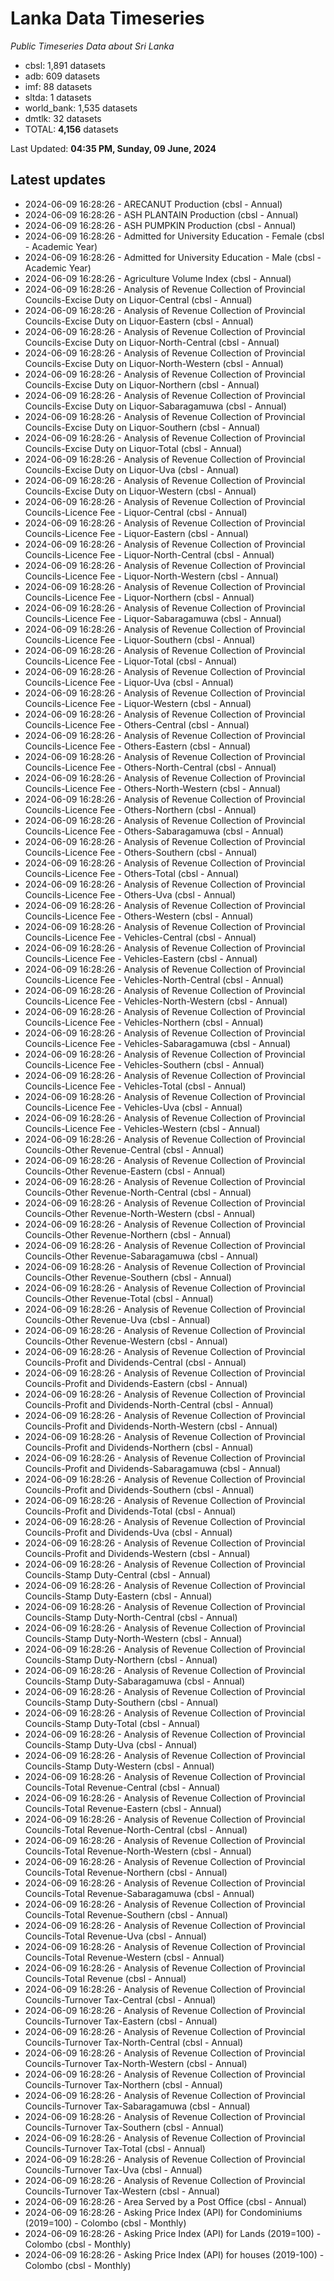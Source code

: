 # Lanka Data Timeseries
*Public Timeseries Data about Sri Lanka*

* cbsl: 1,891 datasets
* adb: 609 datasets
* imf: 88 datasets
* sltda: 1 datasets
* world_bank: 1,535 datasets
* dmtlk: 32 datasets
* TOTAL: **4,156** datasets

Last Updated: **04:35 PM, Sunday, 09 June, 2024**

## Latest updates

* 2024-06-09 16:28:26 - ARECANUT Production (cbsl - Annual)
* 2024-06-09 16:28:26 - ASH PLANTAIN Production (cbsl - Annual)
* 2024-06-09 16:28:26 - ASH PUMPKIN Production (cbsl - Annual)
* 2024-06-09 16:28:26 - Admitted for University Education - Female (cbsl - Academic Year)
* 2024-06-09 16:28:26 - Admitted for University Education - Male (cbsl - Academic Year)
* 2024-06-09 16:28:26 - Agriculture Volume Index (cbsl - Annual)
* 2024-06-09 16:28:26 - Analysis of Revenue Collection of Provincial Councils-Excise Duty on Liquor-Central (cbsl - Annual)
* 2024-06-09 16:28:26 - Analysis of Revenue Collection of Provincial Councils-Excise Duty on Liquor-Eastern (cbsl - Annual)
* 2024-06-09 16:28:26 - Analysis of Revenue Collection of Provincial Councils-Excise Duty on Liquor-North-Central (cbsl - Annual)
* 2024-06-09 16:28:26 - Analysis of Revenue Collection of Provincial Councils-Excise Duty on Liquor-North-Western (cbsl - Annual)
* 2024-06-09 16:28:26 - Analysis of Revenue Collection of Provincial Councils-Excise Duty on Liquor-Northern (cbsl - Annual)
* 2024-06-09 16:28:26 - Analysis of Revenue Collection of Provincial Councils-Excise Duty on Liquor-Sabaragamuwa (cbsl - Annual)
* 2024-06-09 16:28:26 - Analysis of Revenue Collection of Provincial Councils-Excise Duty on Liquor-Southern (cbsl - Annual)
* 2024-06-09 16:28:26 - Analysis of Revenue Collection of Provincial Councils-Excise Duty on Liquor-Total (cbsl - Annual)
* 2024-06-09 16:28:26 - Analysis of Revenue Collection of Provincial Councils-Excise Duty on Liquor-Uva (cbsl - Annual)
* 2024-06-09 16:28:26 - Analysis of Revenue Collection of Provincial Councils-Excise Duty on Liquor-Western (cbsl - Annual)
* 2024-06-09 16:28:26 - Analysis of Revenue Collection of Provincial Councils-Licence Fee - Liquor-Central (cbsl - Annual)
* 2024-06-09 16:28:26 - Analysis of Revenue Collection of Provincial Councils-Licence Fee - Liquor-Eastern (cbsl - Annual)
* 2024-06-09 16:28:26 - Analysis of Revenue Collection of Provincial Councils-Licence Fee - Liquor-North-Central (cbsl - Annual)
* 2024-06-09 16:28:26 - Analysis of Revenue Collection of Provincial Councils-Licence Fee - Liquor-North-Western (cbsl - Annual)
* 2024-06-09 16:28:26 - Analysis of Revenue Collection of Provincial Councils-Licence Fee - Liquor-Northern (cbsl - Annual)
* 2024-06-09 16:28:26 - Analysis of Revenue Collection of Provincial Councils-Licence Fee - Liquor-Sabaragamuwa (cbsl - Annual)
* 2024-06-09 16:28:26 - Analysis of Revenue Collection of Provincial Councils-Licence Fee - Liquor-Southern (cbsl - Annual)
* 2024-06-09 16:28:26 - Analysis of Revenue Collection of Provincial Councils-Licence Fee - Liquor-Total (cbsl - Annual)
* 2024-06-09 16:28:26 - Analysis of Revenue Collection of Provincial Councils-Licence Fee - Liquor-Uva (cbsl - Annual)
* 2024-06-09 16:28:26 - Analysis of Revenue Collection of Provincial Councils-Licence Fee - Liquor-Western (cbsl - Annual)
* 2024-06-09 16:28:26 - Analysis of Revenue Collection of Provincial Councils-Licence Fee - Others-Central (cbsl - Annual)
* 2024-06-09 16:28:26 - Analysis of Revenue Collection of Provincial Councils-Licence Fee - Others-Eastern (cbsl - Annual)
* 2024-06-09 16:28:26 - Analysis of Revenue Collection of Provincial Councils-Licence Fee - Others-North-Central (cbsl - Annual)
* 2024-06-09 16:28:26 - Analysis of Revenue Collection of Provincial Councils-Licence Fee - Others-North-Western (cbsl - Annual)
* 2024-06-09 16:28:26 - Analysis of Revenue Collection of Provincial Councils-Licence Fee - Others-Northern (cbsl - Annual)
* 2024-06-09 16:28:26 - Analysis of Revenue Collection of Provincial Councils-Licence Fee - Others-Sabaragamuwa (cbsl - Annual)
* 2024-06-09 16:28:26 - Analysis of Revenue Collection of Provincial Councils-Licence Fee - Others-Southern (cbsl - Annual)
* 2024-06-09 16:28:26 - Analysis of Revenue Collection of Provincial Councils-Licence Fee - Others-Total (cbsl - Annual)
* 2024-06-09 16:28:26 - Analysis of Revenue Collection of Provincial Councils-Licence Fee - Others-Uva (cbsl - Annual)
* 2024-06-09 16:28:26 - Analysis of Revenue Collection of Provincial Councils-Licence Fee - Others-Western (cbsl - Annual)
* 2024-06-09 16:28:26 - Analysis of Revenue Collection of Provincial Councils-Licence Fee - Vehicles-Central (cbsl - Annual)
* 2024-06-09 16:28:26 - Analysis of Revenue Collection of Provincial Councils-Licence Fee - Vehicles-Eastern (cbsl - Annual)
* 2024-06-09 16:28:26 - Analysis of Revenue Collection of Provincial Councils-Licence Fee - Vehicles-North-Central (cbsl - Annual)
* 2024-06-09 16:28:26 - Analysis of Revenue Collection of Provincial Councils-Licence Fee - Vehicles-North-Western (cbsl - Annual)
* 2024-06-09 16:28:26 - Analysis of Revenue Collection of Provincial Councils-Licence Fee - Vehicles-Northern (cbsl - Annual)
* 2024-06-09 16:28:26 - Analysis of Revenue Collection of Provincial Councils-Licence Fee - Vehicles-Sabaragamuwa (cbsl - Annual)
* 2024-06-09 16:28:26 - Analysis of Revenue Collection of Provincial Councils-Licence Fee - Vehicles-Southern (cbsl - Annual)
* 2024-06-09 16:28:26 - Analysis of Revenue Collection of Provincial Councils-Licence Fee - Vehicles-Total (cbsl - Annual)
* 2024-06-09 16:28:26 - Analysis of Revenue Collection of Provincial Councils-Licence Fee - Vehicles-Uva (cbsl - Annual)
* 2024-06-09 16:28:26 - Analysis of Revenue Collection of Provincial Councils-Licence Fee - Vehicles-Western (cbsl - Annual)
* 2024-06-09 16:28:26 - Analysis of Revenue Collection of Provincial Councils-Other Revenue-Central (cbsl - Annual)
* 2024-06-09 16:28:26 - Analysis of Revenue Collection of Provincial Councils-Other Revenue-Eastern (cbsl - Annual)
* 2024-06-09 16:28:26 - Analysis of Revenue Collection of Provincial Councils-Other Revenue-North-Central (cbsl - Annual)
* 2024-06-09 16:28:26 - Analysis of Revenue Collection of Provincial Councils-Other Revenue-North-Western (cbsl - Annual)
* 2024-06-09 16:28:26 - Analysis of Revenue Collection of Provincial Councils-Other Revenue-Northern (cbsl - Annual)
* 2024-06-09 16:28:26 - Analysis of Revenue Collection of Provincial Councils-Other Revenue-Sabaragamuwa (cbsl - Annual)
* 2024-06-09 16:28:26 - Analysis of Revenue Collection of Provincial Councils-Other Revenue-Southern (cbsl - Annual)
* 2024-06-09 16:28:26 - Analysis of Revenue Collection of Provincial Councils-Other Revenue-Total (cbsl - Annual)
* 2024-06-09 16:28:26 - Analysis of Revenue Collection of Provincial Councils-Other Revenue-Uva (cbsl - Annual)
* 2024-06-09 16:28:26 - Analysis of Revenue Collection of Provincial Councils-Other Revenue-Western (cbsl - Annual)
* 2024-06-09 16:28:26 - Analysis of Revenue Collection of Provincial Councils-Profit and Dividends-Central (cbsl - Annual)
* 2024-06-09 16:28:26 - Analysis of Revenue Collection of Provincial Councils-Profit and Dividends-Eastern (cbsl - Annual)
* 2024-06-09 16:28:26 - Analysis of Revenue Collection of Provincial Councils-Profit and Dividends-North-Central (cbsl - Annual)
* 2024-06-09 16:28:26 - Analysis of Revenue Collection of Provincial Councils-Profit and Dividends-North-Western (cbsl - Annual)
* 2024-06-09 16:28:26 - Analysis of Revenue Collection of Provincial Councils-Profit and Dividends-Northern (cbsl - Annual)
* 2024-06-09 16:28:26 - Analysis of Revenue Collection of Provincial Councils-Profit and Dividends-Sabaragamuwa (cbsl - Annual)
* 2024-06-09 16:28:26 - Analysis of Revenue Collection of Provincial Councils-Profit and Dividends-Southern (cbsl - Annual)
* 2024-06-09 16:28:26 - Analysis of Revenue Collection of Provincial Councils-Profit and Dividends-Total (cbsl - Annual)
* 2024-06-09 16:28:26 - Analysis of Revenue Collection of Provincial Councils-Profit and Dividends-Uva (cbsl - Annual)
* 2024-06-09 16:28:26 - Analysis of Revenue Collection of Provincial Councils-Profit and Dividends-Western (cbsl - Annual)
* 2024-06-09 16:28:26 - Analysis of Revenue Collection of Provincial Councils-Stamp Duty-Central (cbsl - Annual)
* 2024-06-09 16:28:26 - Analysis of Revenue Collection of Provincial Councils-Stamp Duty-Eastern (cbsl - Annual)
* 2024-06-09 16:28:26 - Analysis of Revenue Collection of Provincial Councils-Stamp Duty-North-Central (cbsl - Annual)
* 2024-06-09 16:28:26 - Analysis of Revenue Collection of Provincial Councils-Stamp Duty-North-Western (cbsl - Annual)
* 2024-06-09 16:28:26 - Analysis of Revenue Collection of Provincial Councils-Stamp Duty-Northern (cbsl - Annual)
* 2024-06-09 16:28:26 - Analysis of Revenue Collection of Provincial Councils-Stamp Duty-Sabaragamuwa (cbsl - Annual)
* 2024-06-09 16:28:26 - Analysis of Revenue Collection of Provincial Councils-Stamp Duty-Southern (cbsl - Annual)
* 2024-06-09 16:28:26 - Analysis of Revenue Collection of Provincial Councils-Stamp Duty-Total (cbsl - Annual)
* 2024-06-09 16:28:26 - Analysis of Revenue Collection of Provincial Councils-Stamp Duty-Uva (cbsl - Annual)
* 2024-06-09 16:28:26 - Analysis of Revenue Collection of Provincial Councils-Stamp Duty-Western (cbsl - Annual)
* 2024-06-09 16:28:26 - Analysis of Revenue Collection of Provincial Councils-Total Revenue-Central (cbsl - Annual)
* 2024-06-09 16:28:26 - Analysis of Revenue Collection of Provincial Councils-Total Revenue-Eastern (cbsl - Annual)
* 2024-06-09 16:28:26 - Analysis of Revenue Collection of Provincial Councils-Total Revenue-North-Central (cbsl - Annual)
* 2024-06-09 16:28:26 - Analysis of Revenue Collection of Provincial Councils-Total Revenue-North-Western (cbsl - Annual)
* 2024-06-09 16:28:26 - Analysis of Revenue Collection of Provincial Councils-Total Revenue-Northern (cbsl - Annual)
* 2024-06-09 16:28:26 - Analysis of Revenue Collection of Provincial Councils-Total Revenue-Sabaragamuwa (cbsl - Annual)
* 2024-06-09 16:28:26 - Analysis of Revenue Collection of Provincial Councils-Total Revenue-Southern (cbsl - Annual)
* 2024-06-09 16:28:26 - Analysis of Revenue Collection of Provincial Councils-Total Revenue-Uva (cbsl - Annual)
* 2024-06-09 16:28:26 - Analysis of Revenue Collection of Provincial Councils-Total Revenue-Western (cbsl - Annual)
* 2024-06-09 16:28:26 - Analysis of Revenue Collection of Provincial Councils-Total Revenue (cbsl - Annual)
* 2024-06-09 16:28:26 - Analysis of Revenue Collection of Provincial Councils-Turnover Tax-Central (cbsl - Annual)
* 2024-06-09 16:28:26 - Analysis of Revenue Collection of Provincial Councils-Turnover Tax-Eastern (cbsl - Annual)
* 2024-06-09 16:28:26 - Analysis of Revenue Collection of Provincial Councils-Turnover Tax-North-Central (cbsl - Annual)
* 2024-06-09 16:28:26 - Analysis of Revenue Collection of Provincial Councils-Turnover Tax-North-Western (cbsl - Annual)
* 2024-06-09 16:28:26 - Analysis of Revenue Collection of Provincial Councils-Turnover Tax-Northern (cbsl - Annual)
* 2024-06-09 16:28:26 - Analysis of Revenue Collection of Provincial Councils-Turnover Tax-Sabaragamuwa (cbsl - Annual)
* 2024-06-09 16:28:26 - Analysis of Revenue Collection of Provincial Councils-Turnover Tax-Southern (cbsl - Annual)
* 2024-06-09 16:28:26 - Analysis of Revenue Collection of Provincial Councils-Turnover Tax-Total (cbsl - Annual)
* 2024-06-09 16:28:26 - Analysis of Revenue Collection of Provincial Councils-Turnover Tax-Uva (cbsl - Annual)
* 2024-06-09 16:28:26 - Analysis of Revenue Collection of Provincial Councils-Turnover Tax-Western (cbsl - Annual)
* 2024-06-09 16:28:26 - Area Served by a Post Office (cbsl - Annual)
* 2024-06-09 16:28:26 - Asking Price Index (API) for Condominiums (2019=100) - Colombo (cbsl - Monthly)
* 2024-06-09 16:28:26 - Asking Price Index (API) for Lands (2019=100) - Colombo (cbsl - Monthly)
* 2024-06-09 16:28:26 - Asking Price Index (API) for houses (2019-100) - Colombo (cbsl - Monthly)